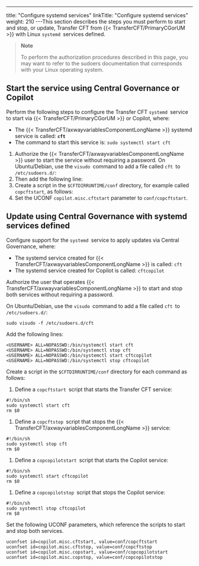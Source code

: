 ---
title: "Configure systemd services"
linkTitle: "Configure systemd services"
weight: 210
---This section describes the steps you must perform to start and stop, or update, Transfer CFT from {{< TransferCFT/PrimaryCGorUM  >}} with Linux `systemd `services defined.

> **Note**
>
> To perform the authorization procedures described in this page, you may want to refer to the sudoers documentation that corresponds with your Linux operating system.

## Start the service using Central Governance or Copilot

Perform the following steps to configure the Transfer CFT `systemd `service to start via {{< TransferCFT/PrimaryCGorUM  >}} or Copilot, where:

* The {{< TransferCFT/axwayvariablesComponentLongName >}} systemd service is called: **`cft`**
* The command to start this service is: `sudo systemctl start cft`

1. Authorize the {{< TransferCFT/axwayvariablesComponentLongName >}} user to start the service without requiring a password. On Ubuntu/Debian, use the `visudo `command to add a file called `cft `to `/etc/sudoers.d/`:
1. Then add the following line:
1. Create a script in the `$CFTDIRRUNTIME/conf` directory, for example called `copcftstart`, as follows:
1. Set the UCONF `copilot.misc.cftstart` parameter to `conf/copcftstart`.

## Update using Central Governance with systemd services defined

Configure support for the `systemd `service to apply updates via Central Governance, where:

* The systemd service created for {{< TransferCFT/axwayvariablesComponentLongName >}} is called: `cft`
* The systemd service created for Copilot is called: `cftcopilot`

Authorize the user that operates {{< TransferCFT/axwayvariablesComponentLongName  >}} to start and stop both services without requiring a password.

On Ubuntu/Debian, use the `visudo `command to add a file called `cft `to `/etc/sudoers.d/`:

```
sudo visudo -f /etc/sudoers.d/cft
```

Add the following lines:

```
<USERNAME> ALL=NOPASSWD:/bin/systemctl start cft
<USERNAME> ALL=NOPASSWD:/bin/systemctl stop cft
<USERNAME> ALL=NOPASSWD:/bin/systemctl start cftcopilot
<USERNAME> ALL=NOPASSWD:/bin/systemctl stop cftcopilot
```

Create a script in the `$CFTDIRRUNTIME/conf` directory for each command as follows:

1. Define a `copcftstart `script that starts the Transfer CFT service:

```
#!/bin/sh
sudo systemctl start cft
rm $0
```

1. Define a `copcftstop `script that stops the {{< TransferCFT/axwayvariablesComponentLongName >}} service:

```
#!/bin/sh
sudo systemctl stop cft
rm $0
```

1. Define a `copcopilotstart `script that starts the Copilot service:

```
#!/bin/sh
sudo systemctl start cftcopilot
rm $0
```

1. Define a `copcopilotstop `script that stops the Copilot service:

```
#!/bin/sh
sudo systemctl stop cftcopilot
rm $0
```

Set the following UCONF parameters, which reference the scripts to start and stop both services.

```
uconfset id=copilot.misc.cftstart, value=conf/copcftstart
uconfset id=copilot.misc.cftstop, value=conf/copcftstop
uconfset id=copilot.misc.copstart, value=conf/copcopilotstart
uconfset id=copilot.misc.copstop, value=conf/copcopilotstop
```
